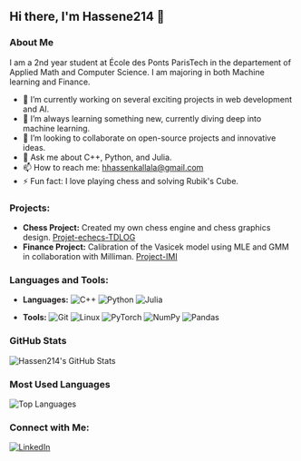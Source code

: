 ## Hi there, I'm Hassene214 👋

### About Me
I am a 2nd year student at École des Ponts ParisTech in the departement of Applied Math and Computer Science. I am majoring in both Machine learning and Finance.


- 🔭 I’m currently working on several exciting projects in web development and AI.
- 🌱 I’m always learning something new, currently diving deep into machine learning.
- 👯 I’m looking to collaborate on open-source projects and innovative ideas.
- 💬 Ask me about C++, Python, and Julia.
- 📫 How to reach me: [hhassenkallala@gmail.com](mailto:hhassenkallala@gmail.com)
- ⚡ Fun fact: I love playing chess and solving Rubik's Cube.

### Projects:
- **Chess Project:** Created my own chess engine and chess graphics design. [Projet-echecs-TDLOG](https://github.com/j3mouad/Projet-echecs-TDLOG)
- **Finance Project:** Calibration of the Vasicek model using MLE and GMM in collaboration with Milliman. [Project-IMI](https://github.com/Hassen214/Project-IMI)


### Languages and Tools:
- **Languages:** ![C++](https://img.shields.io/badge/-C++-00599C?style=flat&logo=c%2B%2B&logoColor=white) ![Python](https://img.shields.io/badge/-Python-3776AB?style=flat&logo=python&logoColor=white) ![Julia](https://img.shields.io/badge/-Julia-9558B2?style=flat&logo=julia&logoColor=white)

- **Tools:** ![Git](https://img.shields.io/badge/-Git-F05032?style=flat&logo=git&logoColor=white) ![Linux](https://img.shields.io/badge/-Linux-FCC624?style=flat&logo=linux&logoColor=black) ![PyTorch](https://img.shields.io/badge/-PyTorch-EE4C2C?style=flat&logo=pytorch&logoColor=white) ![NumPy](https://img.shields.io/badge/-NumPy-013243?style=flat&logo=numpy&logoColor=white) ![Pandas](https://img.shields.io/badge/-Pandas-150458?style=flat&logo=pandas&logoColor=white)
### GitHub Stats
![Hassen214's GitHub Stats](https://github-readme-stats.vercel.app/api?username=Hassen214&show_icons=true&theme=radical)
### Most Used Languages
![Top Languages](https://github-readme-stats.vercel.app/api/top-langs/?username=Hassen214&layout=compact&theme=radical)
### Connect with Me:
[![LinkedIn](https://img.shields.io/badge/-LinkedIn-0077B5?style=flat&logo=linkedin&logoColor=white)](https://www.linkedin.com/in/hassene-k-3a780b12a)
